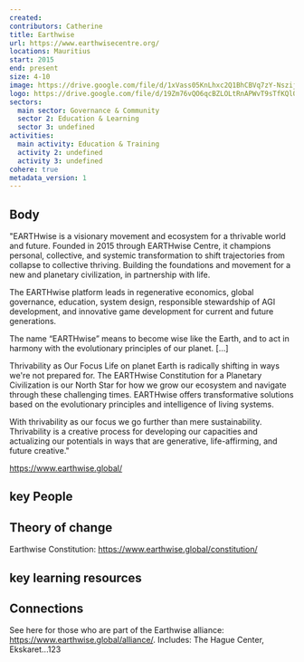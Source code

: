```yaml
---
created:
contributors: Catherine
title: Earthwise
url: https://www.earthwisecentre.org/ 
locations: Mauritius
start: 2015
end: present
size: 4-10
image: https://drive.google.com/file/d/1xVass05KnLhxc2Q1BhCBVq7zY-Nszijz/view?usp=drive_link 
logo: https://drive.google.com/file/d/19Zm76vQO6qcBZLOLtRnAPWvT9sTfKQl0/view?usp=drive_link
sectors:
  main sector: Governance & Community
  sector 2: Education & Learning
  sector 3: undefined
activities: 
  main activity: Education & Training
  activity 2: undefined
  activity 3: undefined
cohere: true
metadata_version: 1
---
```



## Body

"EARTHwise is a visionary movement and ecosystem for a thrivable world and future. Founded in 2015 through EARTHwise Centre, it champions personal, collective, and systemic transformation to shift trajectories from collapse to collective thriving. Building the foundations and movement for a new and planetary civilization, in partnership with life.

The EARTHwise platform leads in regenerative economics, global governance, education, system design, responsible stewardship of AGI development, and innovative game development for current and future generations.

The name “EARTHwise” means to become wise like the Earth, and to act in harmony with the evolutionary principles of our planet. [...]

Thrivability as Our Focus
Life on planet Earth is radically shifting in ways we're not prepared for. The EARTHwise Constitution for a Planetary Civilization is our North Star for how we grow our ecosystem and navigate through these challenging times. EARTHwise offers transformative solutions based on the evolutionary  principles and intelligence of living systems. 

With thrivability as our focus we go further than mere sustainability. Thrivability is a creative process for developing our capacities and actualizing our potentials in ways that are generative, life-affirming, and future creative."

https://www.earthwise.global/

## key People



## Theory of change

Earthwise Constitution: https://www.earthwise.global/constitution/

## key learning resources



## Connections

See here for those who are part of the Earthwise alliance: https://www.earthwise.global/alliance/. Includes: The Hague Center, Ekskaret...123

